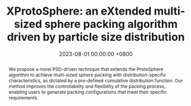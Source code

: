 ---
title: "XProtoSphere: an eXtended multi-sized sphere packing algorithm driven by particle size distribution"
date: 2023-08-01 00:00:00 +0800
selected: true
pub: "The Visual Computer (Computer Graphics International)"
pub_date: "2023"
abstract: >-
  We propose a novel PSD-driven technique that extends the ProtoSphere algorithm to achieve multi-sized sphere packing with distribution-specific characteristics, as dictated by a pre-defined cumulative distribution function. Our method improves the controllability and flexibility of the packing process, enabling users to generate packing configurations that meet their specific requirements.
cover: /assets/img/cgi2023_teaser.gif
authors:
  - Xu Wang
  - Makoto Fujisawa
  - Masahiko Mikawa
links:
  Paper: https://doi.org/10.1007/s00371-023-02977-w
  Website: https://raymondmcguire.github.io/xprotosphere/
  Code: https://github.com/RaymondMcGuire/xprotosphere/
---
